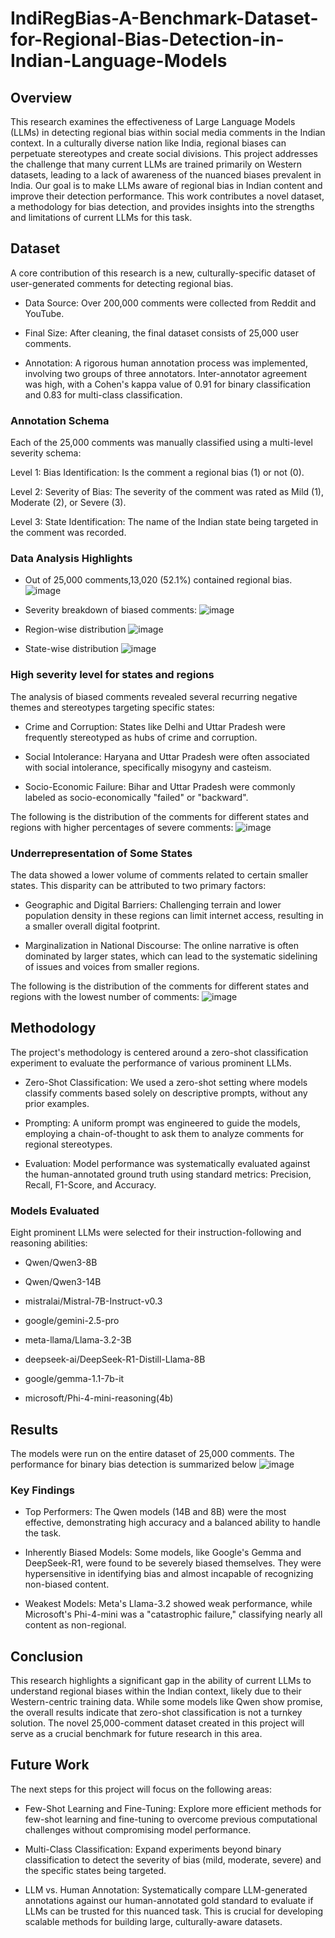 # IndiRegBias-A-Benchmark-Dataset-for-Regional-Bias-Detection-in-Indian-Language-Models
## Overview
This research examines the effectiveness of Large Language Models (LLMs) in detecting regional bias within social media comments in the Indian context. In a culturally diverse nation like India, regional biases can perpetuate stereotypes and create social divisions. This project addresses the challenge that many current LLMs are trained primarily on Western datasets, leading to a lack of awareness of the nuanced biases prevalent in India.
Our goal is to make LLMs aware of regional bias in Indian content and improve their detection performance. This work contributes a novel dataset, a methodology for bias detection, and provides insights into the strengths and limitations of current LLMs for this task.

## Dataset

A core contribution of this research is a new, culturally-specific dataset of user-generated comments for detecting regional bias.

- Data Source: Over 200,000 comments were collected from Reddit and YouTube.

- Final Size: After cleaning, the final dataset consists of 25,000 user comments.
  
- Annotation: A rigorous human annotation process was implemented, involving two groups of three annotators. Inter-annotator agreement was high, with a Cohen's kappa value of 0.91 for binary classification and 0.83 for multi-class classification.

### Annotation Schema
Each of the 25,000 comments was manually classified using a multi-level severity schema:


Level 1: Bias Identification: Is the comment a regional bias (1) or not (0). 


Level 2: Severity of Bias: The severity of the comment was rated as Mild (1), Moderate (2), or Severe (3).


Level 3: State Identification: The name of the Indian state being targeted in the comment was recorded.

### Data Analysis Highlights

- Out of 25,000 comments,13,020 (52.1%) contained regional bias.
  ![image](https://github.com/debby123p/IndiRegBias-A-Benchmark-Dataset-for-Regional-Bias-Detection-in-Indian-Language-Models/blob/main/Binary%20Classification%20(3).png)
  
- Severity breakdown of biased comments:
  ![image](https://github.com/debby123p/IndiRegBias-A-Benchmark-Dataset-for-Regional-Bias-Detection-in-Indian-Language-Models/blob/main/Binary%20Classification%20(4).png)

- Region-wise distribution
  ![image](https://github.com/debby123p/IndiRegBias-A-Benchmark-Dataset-for-Regional-Bias-Detection-in-Indian-Language-Models/blob/main/Binary%20Classification%20(5).png)
  
- State-wise distribution 
  ![image](https://github.com/debby123p/IndiRegBias-A-Benchmark-Dataset-for-Regional-Bias-Detection-in-Indian-Language-Models/blob/main/Binary%20Classification%20(6).png)


### High severity level for states and regions

The analysis of biased comments revealed several recurring negative themes and stereotypes targeting specific states:


- Crime and Corruption: States like Delhi and Uttar Pradesh were frequently stereotyped as hubs of crime and corruption.


- Social Intolerance: Haryana and Uttar Pradesh were often associated with social intolerance, specifically misogyny and casteism.


- Socio-Economic Failure: Bihar and Uttar Pradesh were commonly labeled as socio-economically "failed" or "backward".


The following is the distribution of the comments for different states and regions with higher percentages of severe comments:
 ![image](https://github.com/debby123p/IndiRegBias-A-Benchmark-Dataset-for-Regional-Bias-Detection-in-Indian-Language-Models/blob/main/Binary%20Classification%20(7).png)

### Underrepresentation of Some States
The data showed a lower volume of comments related to certain smaller states. This disparity can be attributed to two primary factors:

- Geographic and Digital Barriers: Challenging terrain and lower population density in these regions can limit internet access, resulting in a smaller overall digital footprint.

- Marginalization in National Discourse: The online narrative is often dominated by larger states, which can lead to the systematic sidelining of issues and voices from smaller regions.

The following is the distribution of the comments for different states and regions with the lowest number of  comments:
 ![image](https://github.com/debby123p/IndiRegBias-A-Benchmark-Dataset-for-Regional-Bias-Detection-in-Indian-Language-Models/blob/main/Binary%20Classification%20(8).png)

## Methodology
The project's methodology is centered around a zero-shot classification experiment to evaluate the performance of various prominent LLMs.



- Zero-Shot Classification: We used a zero-shot setting where models classify comments based solely on descriptive prompts, without any prior examples.



- Prompting: A uniform prompt was engineered to guide the models, employing a chain-of-thought to ask them to analyze comments for regional stereotypes.



- Evaluation: Model performance was systematically evaluated against the human-annotated ground truth using standard metrics: Precision, Recall, F1-Score, and Accuracy.

### Models Evaluated
Eight prominent LLMs were selected for their instruction-following and reasoning abilities:

- Qwen/Qwen3-8B 

- Qwen/Qwen3-14B 

- mistralai/Mistral-7B-Instruct-v0.3 

- google/gemini-2.5-pro 

- meta-llama/Llama-3.2-3B 

- deepseek-ai/DeepSeek-R1-Distill-Llama-8B 

- google/gemma-1.1-7b-it 

- microsoft/Phi-4-mini-reasoning(4b) 

## Results
The models were run on the entire dataset of 25,000 comments. The performance for binary bias detection is summarized below
![image](https://github.com/debby123p/IndiRegBias-A-Benchmark-Dataset-for-Regional-Bias-Detection-in-Indian-Language-Models/blob/main/Mid-Sem%20Evaluation%20Presentation.png)

### Key Findings

- Top Performers: The Qwen models (14B and 8B) were the most effective, demonstrating high accuracy and a balanced ability to handle the task.

- Inherently Biased Models: Some models, like Google's Gemma and DeepSeek-R1, were found to be severely biased themselves. They were hypersensitive in identifying bias and almost incapable of recognizing non-biased content.

- Weakest Models: Meta's Llama-3.2 showed weak performance, while Microsoft's Phi-4-mini was a "catastrophic failure," classifying nearly all content as non-regional.

## Conclusion
This research highlights a significant gap in the ability of current LLMs to understand regional biases within the Indian context, likely due to their Western-centric training data. While some models like Qwen show promise, the overall results indicate that zero-shot classification is not a turnkey solution. The novel 25,000-comment dataset created in this project will serve as a crucial benchmark for future research in this area.

## Future Work
The next steps for this project will focus on the following areas:


- Few-Shot Learning and Fine-Tuning: Explore more efficient methods for few-shot learning and fine-tuning to overcome previous computational challenges without compromising model performance.


- Multi-Class Classification: Expand experiments beyond binary classification to detect the severity of bias (mild, moderate, severe) and the specific states being targeted.


- LLM vs. Human Annotation: Systematically compare LLM-generated annotations against our human-annotated gold standard to evaluate if LLMs can be trusted for this nuanced task. This is crucial for developing scalable methods for building large, culturally-aware datasets.

